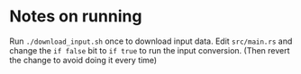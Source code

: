 # Notes on running

Run `./download_input.sh` once to download input data. Edit `src/main.rs` and change the `if false` bit to `if true` to run the input conversion. (Then revert the change to avoid doing it every time)
